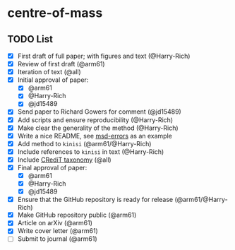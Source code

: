 # centre-of-mass

## TODO List

- [x] First draft of full paper; with figures and text (@Harry-Rich)
- [x] Review of first draft (@arm61)
- [x] Iteration of text (@all) 
- [x] Initial approval of paper:
  - [x] @arm61
  - [x] @Harry-Rich
  - [x] @jd15489
- [x] Send paper to Richard Gowers for comment (@jd15489)
- [x] Add scripts and ensure reproducibility (@Harry-Rich)
- [x] Make clear the generality of the method (@Harry-Rich)
- [x] Write a nice README, see [msd-errors](https://github.com/arm61/msd-errors/tree/main) as an example
- [x] Add method to `kinisi` (@arm61/@Harry-Rich)
- [x] Include references to `kinisi` in text (@Harry-Rich)
- [x] Include [CRediT taxonomy](https://credit.niso.org) (@all)
- [x] Final approval of paper:
  - [x] @arm61
  - [x] @Harry-Rich
  - [x] @jd15489
- [x] Ensure that the GitHub repository is ready for release (@arm61/@Harry-Rich)
- [x] Make GitHub repository public (@arm61)
- [x] Article on arXiv (@arm61)
- [x] Write cover letter (@arm61)
- [ ] Submit to journal (@arm61)
